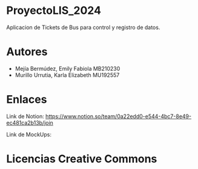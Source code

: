 # ProyectoLIS_2024
Aplicacion de Tickets de Bus para control y registro de datos.

# Autores
- Mejía Bermúdez, Emily Fabiola MB210230
- Murillo Urrutia, Karla Elizabeth MU192557

# Enlaces 
Link de Notion: https://www.notion.so/team/0a22edd0-e544-4bc7-8e49-ec481ca2b13b/join

Link de MockUps: 
# Licencias Creative Commons
